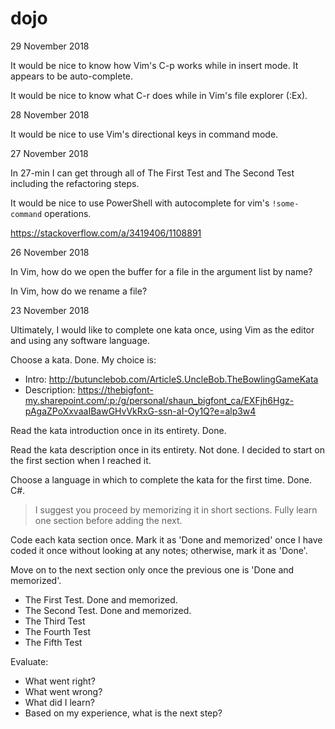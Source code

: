 
# dojo

29 November 2018

It would be nice to know how Vim's C-p works while in insert mode. It appears to be auto-complete.

It would be nice to know what C-r does while in Vim's file explorer (:Ex).

28 November 2018

It would be nice to use Vim's directional keys in command mode.

27 November 2018

In 27-min I can get through all of The First Test and The Second Test including the refactoring steps.

It would be nice to use PowerShell with autocomplete for vim's `!some-command` operations.

https://stackoverflow.com/a/3419406/1108891

26 November 2018

In Vim, how do we open the buffer for a file in the argument list by name?

In Vim, how do we rename a file?

23 November 2018

Ultimately, I would like to complete one kata once, using Vim as the editor and using any software language.

Choose a kata. Done. My choice is:

* Intro: http://butunclebob.com/ArticleS.UncleBob.TheBowlingGameKata
* Description: https://thebigfont-my.sharepoint.com/:p:/g/personal/shaun_bigfont_ca/EXFjh6Hgz-pAgaZPoXxvaaIBawGHvVkRxG-ssn-aI-Oy1Q?e=alp3w4

Read the kata introduction once in its entirety. Done.

Read the kata description once in its entirety. Not done. I decided to start on the first section when I reached it.

Choose a language in which to complete the kata for the first time. Done. C#.

> I suggest you proceed by memorizing it in short sections. Fully learn one section before adding the next.

Code each kata section once. Mark it as 'Done and memorized' once I have coded it once without looking at any notes; otherwise, mark it as 'Done'. 

Move on to the next section only once the previous one is 'Done and memorized'.

* The First Test. Done and memorized.
* The Second Test. Done and memorized.
* The Third Test
* The Fourth Test
* The Fifth Test

Evaluate: 

* What went right? 
* What went wrong? 
* What did I learn? 
* Based on my experience, what is the next step?
